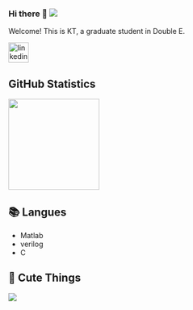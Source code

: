 ### Hi there 👋  ![](https://komarev.com/ghpvc/?username=putoze)

Welcome! This is KT, a graduate student in Double E.

[<img src='https://cdn.jsdelivr.net/npm/simple-icons@3.0.1/icons/linkedin.svg' alt='linkedin' height='40'>](https://www.linkedin.com/in/kt-tu-99487127b/)  
  
<!-- GitHub Statistics -->

## GitHub Statistics  

<div >  
  
<img height="180px" src="https://github-readme-stats.vercel.app/api/top-langs/?username=KTTU31&hide_border=true&show_icons=true&layout=compact&langs_count=6&theme=dracula"/>  

  
  
## 📚 Langues  
  
- Matlab  
- verilog  
- C

  
## 🔗 Cute Things

<a href=#><img src="https://github.com/KTTU/Interesting-readme-template/blob/main/contributions.svg"></a>
